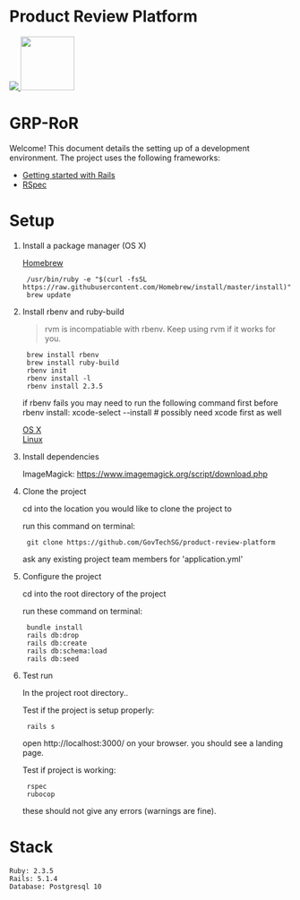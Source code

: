 # Product Review Platform

<a href="https://teamcity.gahmen.tech/viewType.html?buildTypeId=ProductReviewPlatform_UnitTest&guest=1"> 
<img src="https://teamcity.gahmen.tech/app/rest/builds/buildType(id:ProductReviewPlatform_UnitTest)/statusIcon"/>
</a>

<img src="public/favicon.png" width="96" />

# GRP-RoR

Welcome! This document details the setting up of a development environment. The project uses the following frameworks:

* [Getting started with Rails](http://guides.rubyonrails.org/getting_started.html)
* [RSpec](http://rspec.info/)

# Setup
1. Install a package manager (OS X)

	[Homebrew](http://brew.sh/)

		/usr/bin/ruby -e "$(curl -fsSL https://raw.githubusercontent.com/Homebrew/install/master/install)"
		brew update

1. Install rbenv and ruby-build

	> rvm is incompatiable with rbenv. Keep using rvm if it works for you.

		brew install rbenv
		brew install ruby-build
		rbenv init
		rbenv install -l
		rbenv install 2.3.5

	if rbenv fails you may need to run the following command first before rbenv install: 
		xcode-select --install # possibly need xcode first as well

	[OS X](https://github.com/rbenv/rbenv#homebrew-on-mac-os-x)  
	[Linux](https://github.com/rbenv/rbenv#installation)

1. Install dependencies

	ImageMagick: https://www.imagemagick.org/script/download.php

1. Clone the project

	cd into the location you would like to clone the project to

	run this command on terminal: 

		git clone https://github.com/GovTechSG/product-review-platform

	ask any existing project team members for 'application.yml'

1. Configure the project

	cd into the root directory of the project

	run these command on terminal: 

		bundle install
		rails db:drop
		rails db:create
		rails db:schema:load
		rails db:seed

1. Test run

	In the project root directory..

	Test if the project is setup properly:
		
		rails s

    open http://localhost:3000/ on your browser. you should see a landing page.

	Test if project is working:

		rspec
		rubocop

    these should not give any errors (warnings are fine).
# Stack
	Ruby: 2.3.5
	Rails: 5.1.4
	Database: Postgresql 10
